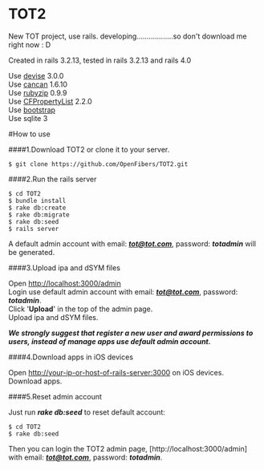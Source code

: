 TOT2
====

New TOT project, use rails. developing..................so don't download me right now : D

Created in rails 3.2.13, tested in rails 3.2.13 and rails 4.0

Use [devise](https://github.com/plataformatec/devise) 3.0.0  
Use [cancan](https://github.com/ryanb/cancan) 1.6.10  
Use [rubyzip](https://github.com/rubyzip/rubyzip) 0.9.9  
Use [CFPropertyList](https://github.com/ckruse/CFPropertyList) 2.2.0  
Use [bootstrap](http://getbootstrap.com/)  
Use sqlite 3  

#How to use

####1.Download TOT2 or clone it to your server.  

```
$ git clone https://github.com/OpenFibers/TOT2.git
```

####2.Run the rails server

```
$ cd TOT2
$ bundle install
$ rake db:create
$ rake db:migrate
$ rake db:seed
$ rails server
```

A default admin account with email: ***tot@tot.com***, password: ***totadmin*** will be generated.

####3.Upload ipa and dSYM files  

Open [http://localhost:3000/admin](http://localhost:3000/admin)  
Login use default admin account with email: ***tot@tot.com***, password: ***totadmin***.  
Click '**Upload**' in the top of the admin page.  
Upload ipa and dSYM files.

***We strongly suggest that register a new user and award permissions to users, instead of manage apps use default admin account.***  

####4.Download apps in iOS devices

Open [http://your-ip-or-host-of-rails-server:3000](http://your-ip-or-host-of-rails-server:3000) on iOS devices.  
Download apps.

####5.Reset admin account

Just run ***rake db:seed*** to reset default account:

```
$ cd TOT2
$ rake db:seed
```

Then you can login the TOT2 admin page, [http://localhost:3000/admin] with email: ***tot@tot.com***, password: ***totadmin***.